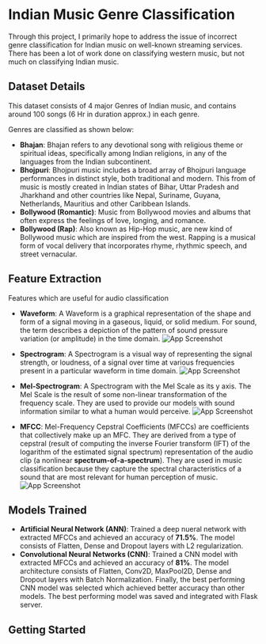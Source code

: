 
# Indian Music Genre Classification

Through this project, I primarily hope to address the issue of incorrect genre classification for Indian music on well-known streaming services. There has been a lot of work done on classifying western music, but not much on classifying Indian music.

## Dataset Details

This dataset consists of 4 major Genres of Indian music, and contains around 100 songs (6 Hr in duration approx.) in each genre.

Genres are classified as shown below:

- **Bhajan**: Bhajan refers to any devotional song with religious theme or spiritual ideas, specifically among Indian religions, in any of the languages from the Indian subcontinent.
- **Bhojpuri**: Bhojpuri music includes a broad array of Bhojpuri language performances in distinct style, both traditional and modern. This from of music is mostly created in Indian states of Bihar, Uttar Pradesh and Jharkhand and other countries like Nepal, Suriname, Guyana, Netherlands, Mauritius and other Caribbean Islands.
- **Bollywood (Romantic)**: Music from Bollywood movies and albums that often express the feelings of love, longing, and romance.
- **Bollywood (Rap)**: Also known as Hip-Hop music, are new kind of Bollywood music which are inspired from the west. Rapping is a musical form of vocal delivery that incorporates rhyme, rhythmic speech, and street vernacular.

## Feature Extraction

Features which are useful for audio classification

- **Waveform**: A Waveform is a graphical representation of the shape and form of a signal moving in a gaseous, liquid, or solid medium. For sound, the term describes a depiction of the pattern of sound pressure variation (or amplitude) in the time domain.
![App Screenshot](https://i.stack.imgur.com/umKrW.png)

- **Spectrogram**: A Spectrogram is a visual way of representing the signal strength, or loudness, of a signal over time at various frequencies present in a particular waveform in time domain. 
![App Screenshot](https://upload.wikimedia.org/wikipedia/commons/thumb/c/c5/Spectrogram-19thC.png/640px-Spectrogram-19thC.png)

- **Mel-Spectrogram**: A Spectrogram with the Mel Scale as its y axis. The Mel Scale is the result of some non-linear transformation of the frequency scale. They are used to provide our models with sound information similar to what a human would perceive.
![App Screenshot](https://miro.medium.com/v2/resize:fit:1182/1*OOTqBsjpuXyfYJVdPxWtBA.png)

- **MFCC**: Mel-Frequency Cepstral Coefficients (MFCCs) are coefficients that collectively make up an MFC. They are derived from a type of cepstral (result of computing the inverse Fourier transform (IFT) of the logarithm of the estimated signal spectrum) representation of the audio clip (a nonlinear **spectrum-of-a-spectrum**). They are used in music classification because they capture the spectral characteristics of a sound that are most relevant for human perception of music.
![App Screenshot](https://miro.medium.com/v2/resize:fit:1400/1*pzE4i1TXaLCmzTXgdxFZjQ.jpeg)

## Models Trained

- **Artificial Neural Network (ANN)**: Trained a deep nueral network with extracted MFCCs and achieved an accuracy of **71.5%**. The model consists of Flatten, Dense and Dropout layers with L2 regularization.
- **Convolutional Neural Networks (CNN)**: Trained a CNN model with extracted MFCCs and achieved an accuracy of **81%**. The model architecture consists of Flatten, Conv2D, MaxPool2D, Dense and Dropout layers with Batch Normalization.
Finally, the best performing CNN model was selected which achieved better accuracy than other models. The best performing model was saved and integrated 
with Flask server.

## Getting Started

